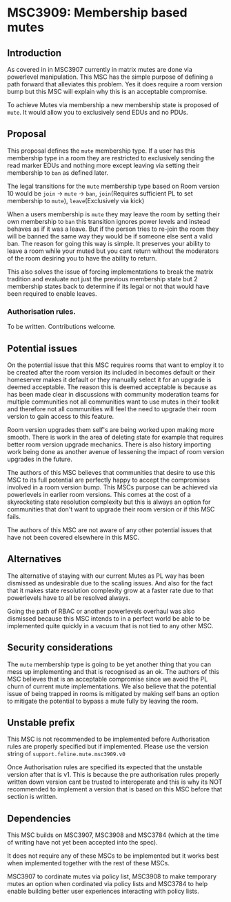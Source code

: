 # MSC3909: Membership based mutes

## Introduction

As covered in in MSC3907 currently in matrix mutes are done via powerlevel manipulation.
This MSC has the simple purpose of defining a path forward that alleviates this problem. Yes it does
require a room version bump but this MSC will explain why this is an acceptable compromise.

To achieve Mutes via membership a new membership state is proposed of `mute`. It would allow you to
exclusively send EDUs and no PDUs.

## Proposal

This proposal defines the `mute` membership type. If a user has this membership type in a room they
are restricted to exclusively sending the read marker EDUs and nothing more except leaving via setting
their membership to `ban` as defined later.

The legal transitions for the `mute` membership type based on Room version 10 would be
`join` -> `mute` -> `ban`, `join`(Requires sufficient PL to set membership to `mute`), `leave`(Exclusively via kick)

When a users membership is `mute` they may leave the room by setting their own membership to `ban`
this transition ignores power levels and instead behaves as if it was a leave. But if the person tries to
re-join the room they will be banned the same way they would be if someone else sent a valid ban. 
The reason for going this way is simple. It preserves your ability to leave a room while your muted 
but you cant return without the moderators of the room desiring you to have the ability to return.

This also solves the issue of forcing implementations to break the matrix tradition and evaluate not just
the previous membership state but 2 membership states back to determine if its legal or not that would have been
required to enable leaves.


### Authorisation rules.

To be written. Contributions welcome.
## Potential issues

On the potential issue that this MSC requires rooms that want to employ it to be created after the room version
its included in becomes default or their homeserver makes it default or they manually select it for an upgrade is
deemed acceptable. The reason this is deemed acceptable is because as has been made clear in discussions with
community moderation teams for multiple communities not all communities want to use mutes in their toolkit and therefore
not all communities will feel the need to upgrade their room version to gain access to this feature. 

Room version upgrades them self's are being worked upon making more smooth. There is work in the area of deleting state
for example that requires better room version upgrade mechanics. There is also history importing work being done as
another avenue of lessening the impact of room version upgrades in the future. 

The authors of this MSC believes that communities that desire to use this MSC to its full potential are perfectly happy
to accept the compromises involved in a room version bump. This MSCs purpose can be achieved via powerlevels 
in earlier room versions. This comes at the cost of a skyrocketing state resolution complexity but this is always
an option for communities that don't want to upgrade their room version or if this MSC fails.

The authors of this MSC are not aware of any other potential issues that have not been covered elsewhere in this MSC.

## Alternatives

The alternative of staying with our current Mutes as PL way has been dismissed as undesirable due to the
scaling issues. And also for the fact that it makes state resolution complexity grow at a faster rate
due to that powerlevels have to all be resolved always.

Going the path of RBAC or another powerlevels overhaul was also dismissed because this MSC intends to in
a perfect world be able to be implemented quite quickly in a vacuum that is not tied to any other MSC.

## Security considerations

The `mute` membership type is going to be yet another thing that you can mess up implementing and that is
recognised as an ok. The authors of this MSC believes that is an acceptable compromise since we avoid
the PL churn of current mute implementations. We also believe that the potential issue of being trapped in
rooms is mitigated by making self bans an option to mitigate the potential to bypass a mute fully by leaving
the room.

## Unstable prefix

This MSC is not recommended to be implemented before Authorisation rules are properly specified but if implemented.
Please use the version string of `support.feline.mute.msc3909.v0`

Once Authorisation rules are specified its expected that the unstable version after that is v1. This is because the
pre authorisation rules properly written down version cant be trusted to interoperate and this is why its NOT recommended 
to implement a version that is based on this MSC before that section is written. 

## Dependencies

This MSC builds on MSC3907, MSC3908 and MSC3784 (which at the time of writing have not yet been accepted
into the spec).

It does not require any of these MSCs to be implemented but it works best when implemented together with the rest of these MSCs.

MSC3907 to cordinate mutes via policy list, MSC3908 to make temporary mutes an option when cordinated via policy lists
and MSC3784 to help enable building better user experiences interacting with policy lists.
